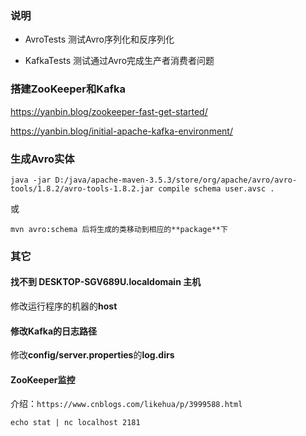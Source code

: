 ### 说明

- AvroTests 测试Avro序列化和反序列化

- KafkaTests 测试通过Avro完成生产者消费者问题

### 搭建ZooKeeper和Kafka

https://yanbin.blog/zookeeper-fast-get-started/

https://yanbin.blog/initial-apache-kafka-environment/

### 生成Avro实体

    java -jar D:/java/apache-maven-3.5.3/store/org/apache/avro/avro-tools/1.8.2/avro-tools-1.8.2.jar compile schema user.avsc .

或

    mvn avro:schema 后将生成的类移动到相应的**package**下

### 其它

#### 找不到 DESKTOP-SGV689U.localdomain 主机

修改运行程序的机器的**host**

#### 修改Kafka的日志路径

修改**config/server.properties**的**log.dirs**

#### ZooKeeper监控

介绍：`https://www.cnblogs.com/likehua/p/3999588.html`

    echo stat | nc localhost 2181